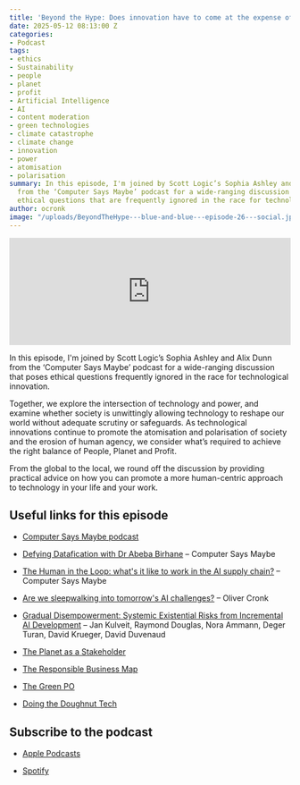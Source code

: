 ```yaml
---
title: 'Beyond the Hype: Does innovation have to come at the expense of ethics?'
date: 2025-05-12 08:13:00 Z
categories:
- Podcast
tags:
- ethics
- Sustainability
- people
- planet
- profit
- Artificial Intelligence
- AI
- content moderation
- green technologies
- climate catastrophe
- climate change
- innovation
- power
- atomisation
- polarisation
summary: In this episode, I'm joined by Scott Logic’s Sophia Ashley and Alix Dunn
  from the ‘Computer Says Maybe’ podcast for a wide-ranging discussion which poses
  ethical questions that are frequently ignored in the race for technological innovation.
author: ocronk
image: "/uploads/BeyondTheHype---blue-and-blue---episode-26---social.jpg"
---
```


<iframe title="Embed Player" src="https://play.libsyn.com/embed/episode/id/36467125/height/192/theme/modern/size/large/thumbnail/yes/custom-color/ffffff/time-start/00:00:00/playlist-height/200/direction/backward/download/yes/font-color/252525" height="192" width="100%" scrolling="no" allowfullscreen="" webkitallowfullscreen="true" mozallowfullscreen="true" oallowfullscreen="true" msallowfullscreen="true" style="border: none;"></iframe>

In this episode, I'm joined by Scott Logic’s Sophia Ashley and Alix Dunn from the ‘Computer Says Maybe’ podcast for a wide-ranging discussion that poses ethical questions frequently ignored in the race for technological innovation.

Together, we explore the intersection of technology and power, and examine whether society is unwittingly allowing technology to reshape our world without adequate scrutiny or safeguards. As technological innovations continue to promote the atomisation and polarisation of society and the erosion of human agency, we consider what’s required to achieve the right balance of People, Planet and Profit.

From the global to the local, we round off the discussion by providing practical advice on how you can promote a more human-centric approach to technology in your life and your work.

## Useful links for this episode

* [Computer Says Maybe podcast](https://www.saysmaybe.com/podcast)

* [Defying Datafication with Dr Abeba Birhane](https://www.saysmaybe.com/podcast/defying-datafication-w-dr-abeba-birhane-plus-paris-ai-action-summit) – Computer Says Maybe

* [The Human in the Loop: what's it like to work in the AI supply chain?](https://www.saysmaybe.com/podcast/the-human-in-the-loop) – Computer Says Maybe

* [Are we sleepwalking into tomorrow's AI challenges?](https://www.linkedin.com/pulse/we-sleepwalking-tomorrows-ai-challenges-oliver-cronk-4rcge/) – Oliver Cronk

* [Gradual Disempowerment: Systemic Existential Risks from Incremental AI Development](https://gradual-disempowerment.ai/) – Jan Kulveit, Raymond Douglas, Nora Ammann, Deger Turan, David Krueger, David Duvenaud

* [The Planet as a Stakeholder](https://theplanetasastakeholder.com/materials/)

* [The Responsible Business Map](https://www.bitc.org.uk/the-responsible-business-map/)

* [The Green PO](https://green-po.org/)

* [Doing the Doughnut Tech](https://doingthedoughnut.tech/)

## Subscribe to the podcast

* [Apple Podcasts](https://podcasts.apple.com/dk/podcast/beyond-the-hype/id1612265563)

* [Spotify](https://open.spotify.com/show/2BlwBJ7JoxYpxU4GBmuR4x)
